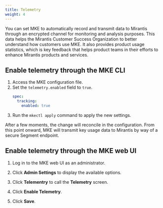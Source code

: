```yaml
---
title: Telemetry
weight: 4
---
```


You can set MKE to automatically record and transmit data to Mirantis through
an encrypted channel for monitoring and analysis purposes. This data helps the
Mirantis Customer Success Organization to better understand how customers
use MKE. It also provides product usage statistics, which is key feedback that
helps product teams in their efforts to enhance Mirantis products and
services.

## Enable telemetry through the MKE CLI

1. Access the MKE configuration file.
2. Set the `telemetry.enabled` field to `true`.
   ```yaml
   spec:
     tracking:
       enabled: true
   ```
3. Run the  `mkectl apply` command to apply the new settings.

After a few moments, the change will reconcile in the configuration. From this point onward,
MKE will transmit key usage data to Mirantis by way of a secure Segment endpoint.

## Enable telemetry through the MKE web UI

1. Log in to the MKE web UI as an administrator.

2. Click **Admin Settings** to display the available options.

3. Click **Telementry** to call the **Telemetry** screen.

4. Click **Enable Telemetry**.

5. Click **Save**.
